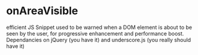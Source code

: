 onAreaVisible
=============

efficient JS Snippet used to be warned when a DOM element is about to be seen by the user, for progressive enhancement and performance boost. Dependancies on jQuery (you have it) and underscore.js (you really should have it)